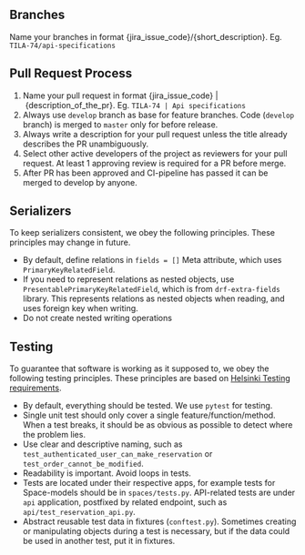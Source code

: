 ## Branches

Name your branches in format {jira_issue_code}/{short_description}. Eg. `TILA-74/api-specifications`

## Pull Request Process

1. Name your pull request in format {jira_issue_code} | {description_of_the_pr}. Eg. `TILA-74 | Api specifications`
2. Always use `develop` branch as base for feature branches. Code (`develop` branch) is merged to `master` only for before release.
3. Always write a description for your pull request unless the title already describes the PR unambiguously.
4. Select other active developers of the project as reviewers for your pull request. At least 1 approving review is required for a PR before merge.
5. After PR has been approved and CI-pipeline has passed it can be merged to develop by anyone.

## Serializers
To keep serializers consistent, we obey the following principles. These principles may change in future.

- By default, define relations in `fields = []` Meta attribute, which uses `PrimaryKeyRelatedField`.
- If you need to represent relations as nested objects, use `PresentablePrimaryKeyRelatedField`, which is from `drf-extra-fields` library. This represents relations as nested objects when reading, and uses foreign key when writing.
- Do not create nested writing operations

## Testing
To guarantee that software is working as it supposed to, we obey the following testing principles. These principles are based on [Helsinki Testing requirements](https://dev.hel.fi/testing-requirements).

- By default, everything should be tested. We use `pytest` for testing.
- Single unit test should only cover a single feature/function/method. When a test breaks, it should be as obvious as possible to detect where the problem lies.
- Use clear and descriptive naming, such as `test_authenticated_user_can_make_reservation` or `test_order_cannot_be_modified`.
- Readability is important. Avoid loops in tests.
- Tests are located under their respective apps, for example tests for Space-models should be in `spaces/tests.py`. API-related tests are under `api` application, postfixed by related endpoint, such as `api/test_reservation_api.py`.
- Abstract reusable test data in fixtures (`conftest.py`). Sometimes creating or manipulating objects during a test is necessary, but if the data could be used in another test, put it in fixtures.
